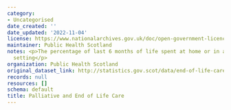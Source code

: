 ```yaml
---
category:
- Uncategorised
date_created: ''
date_updated: '2022-11-04'
license: https://www.nationalarchives.gov.uk/doc/open-government-licence/version/3/
maintainer: Public Health Scotland
notes: <p>The percentage of last 6 months of life spent at home or in a community
  setting</p>
organization: Public Health Scotland
original_dataset_link: http://statistics.gov.scot/data/end-of-life-care
records: null
resources: []
schema: default
title: Palliative and End of Life Care
---
```


